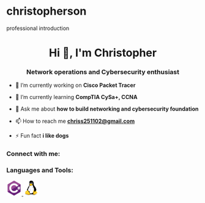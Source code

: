 # christopherson
professional introduction 
<h1 align="center">Hi 👋, I'm Christopher</h1>
<h3 align="center">Network operations and Cybersecurity enthusiast</h3>

- 🔭 I’m currently working on **Cisco Packet Tracer**

- 🌱 I’m currently learning **CompTIA CySa+, CCNA**

- 💬 Ask me about **how to build networking and cybersecurity foundation**

- 📫 How to reach me **chriss251102@gmail.com**

- ⚡ Fun fact **i like dogs**

<h3 align="left">Connect with me:</h3>
<p align="left">
</p>

<h3 align="left">Languages and Tools:</h3>
<p align="left"> <a href="https://www.w3schools.com/cs/" target="_blank" rel="noreferrer"> <img src="https://raw.githubusercontent.com/devicons/devicon/master/icons/csharp/csharp-original.svg" alt="csharp" width="40" height="40"/> </a> <a href="https://www.linux.org/" target="_blank" rel="noreferrer"> <img src="https://raw.githubusercontent.com/devicons/devicon/master/icons/linux/linux-original.svg" alt="linux" width="40" height="40"/> </a> </p>
